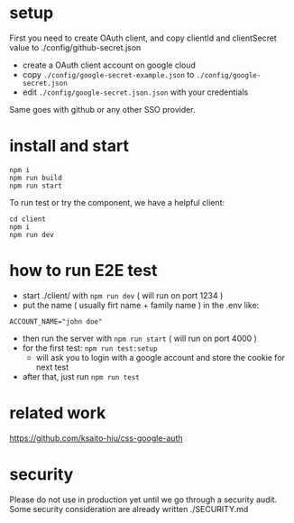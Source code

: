 
# setup

First you need to create OAuth client, and copy clientId and clientSecret value to ./config/github-secret.json

 - create a OAuth client account on google cloud
 - copy `./config/google-secret-example.json` to `./config/google-secret.json`
 - edit `./config/google-secret.json.json` with your credentials

Same goes with github or any other SSO provider.

# install and start


```
npm i
npm run build
npm run start
```


To run test or try the component, we have a helpful client:
```
cd client
npm i
npm run dev
```

# how to run E2E test

 - start ./client/ with `npm run dev` ( will run on port 1234 )
 - put the name ( usually firt name + family name ) in the .env like:
```
ACCOUNT_NAME="john doe"
```
 - then run the server with `npm run start` ( will run on port 4000 )
 - for the first test: `npm run test:setup`
   - will ask you to login with a google account and store the cookie for next test
 - after that, just run `npm run test`

# related work

https://github.com/ksaito-hiu/css-google-auth

# security 


Please do not use in production yet until we go through a security audit. Some security consideration are already written ./SECURITY.md


